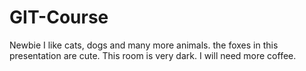 # GIT-Course
Newbie
I like cats, dogs and many more animals. 
the foxes in this presentation are cute. 
This room is very dark. I will need more coffee. 
